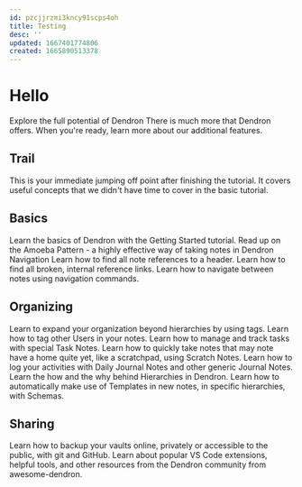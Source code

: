 ```yaml
---
id: pzcjjrzmi3kncy91scps4oh
title: Testing
desc: ''
updated: 1667401774806
created: 1665890513378
---
```


# Hello 

Explore the full potential of Dendron
There is much more that Dendron offers. When you're ready, learn more about our additional features.

## Trail
This is your immediate jumping off point after finishing the tutorial. It covers useful concepts that we didn't have time to cover in the basic tutorial.

## Basics
 Learn the basics of Dendron with the Getting Started tutorial.
 Read up on the Amoeba Pattern - a highly effective way of taking notes in Dendron
Navigation
Learn how to find all note references to a header.
Learn how to find all broken, internal reference links.
Learn how to navigate between notes using navigation commands.
## Organizing
Learn to expand your organization beyond hierarchies by using tags.
Learn how to tag other Users in your notes.
Learn how to manage and track tasks with special Task Notes.
Learn how to quickly take notes that may note have a home quite yet, like a scratchpad, using Scratch Notes.
Learn how to log your activities with Daily Journal Notes and other generic Journal Notes.
Learn the how and the why behind Hierarchies in Dendron.
Learn how to automatically make use of Templates in new notes, in specific hierarchies, with Schemas.
## Sharing
Learn how to backup your vaults online, privately or accessible to the public, with git and GitHub.
Learn about popular VS Code extensions, helpful tools, and other resources from the Dendron community from awesome-dendron.